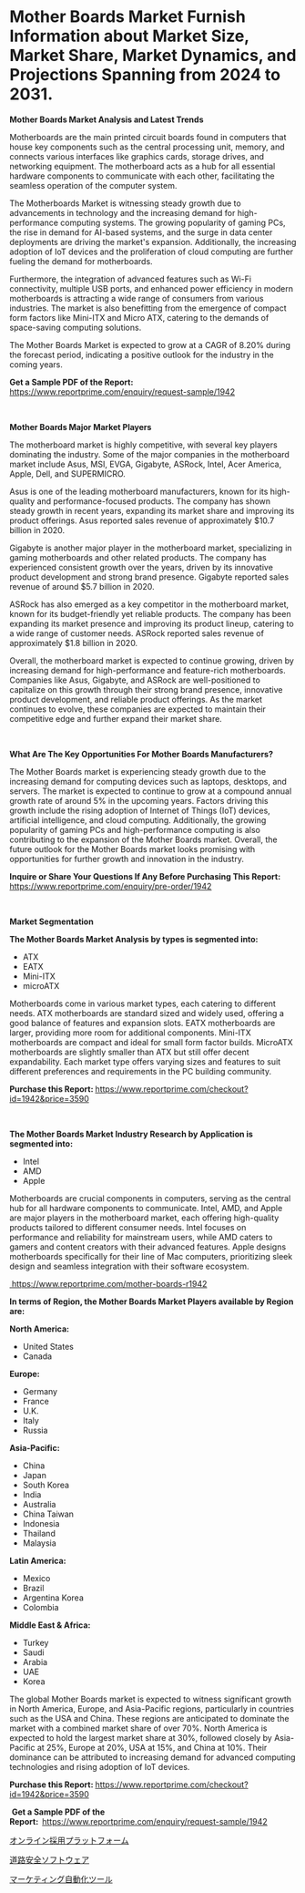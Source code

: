 <p><h1>Mother Boards Market Furnish Information about Market Size, Market Share, Market Dynamics, and Projections Spanning from 2024 to 2031.</h1></p><p><strong>Mother Boards Market Analysis and Latest Trends</strong></p>
<p><p>Motherboards are the main printed circuit boards found in computers that house key components such as the central processing unit, memory, and connects various interfaces like graphics cards, storage drives, and networking equipment. The motherboard acts as a hub for all essential hardware components to communicate with each other, facilitating the seamless operation of the computer system.</p><p>The Motherboards Market is witnessing steady growth due to advancements in technology and the increasing demand for high-performance computing systems. The growing popularity of gaming PCs, the rise in demand for AI-based systems, and the surge in data center deployments are driving the market's expansion. Additionally, the increasing adoption of IoT devices and the proliferation of cloud computing are further fueling the demand for motherboards.</p><p>Furthermore, the integration of advanced features such as Wi-Fi connectivity, multiple USB ports, and enhanced power efficiency in modern motherboards is attracting a wide range of consumers from various industries. The market is also benefitting from the emergence of compact form factors like Mini-ITX and Micro ATX, catering to the demands of space-saving computing solutions.</p><p>The Mother Boards Market is expected to grow at a CAGR of 8.20% during the forecast period, indicating a positive outlook for the industry in the coming years.</p></p>
<p><strong>Get a Sample PDF of the Report:&nbsp;</strong> <a href="https://www.reportprime.com/enquiry/request-sample/1942">https://www.reportprime.com/enquiry/request-sample/1942</a></p>
<p>&nbsp;</p>
<p><strong>Mother Boards Major Market Players</strong></p>
<p><p>The motherboard market is highly competitive, with several key players dominating the industry. Some of the major companies in the motherboard market include Asus, MSI, EVGA, Gigabyte, ASRock, Intel, Acer America, Apple, Dell, and SUPERMICRO.</p><p>Asus is one of the leading motherboard manufacturers, known for its high-quality and performance-focused products. The company has shown steady growth in recent years, expanding its market share and improving its product offerings. Asus reported sales revenue of approximately $10.7 billion in 2020.</p><p>Gigabyte is another major player in the motherboard market, specializing in gaming motherboards and other related products. The company has experienced consistent growth over the years, driven by its innovative product development and strong brand presence. Gigabyte reported sales revenue of around $5.7 billion in 2020.</p><p>ASRock has also emerged as a key competitor in the motherboard market, known for its budget-friendly yet reliable products. The company has been expanding its market presence and improving its product lineup, catering to a wide range of customer needs. ASRock reported sales revenue of approximately $1.8 billion in 2020.</p><p>Overall, the motherboard market is expected to continue growing, driven by increasing demand for high-performance and feature-rich motherboards. Companies like Asus, Gigabyte, and ASRock are well-positioned to capitalize on this growth through their strong brand presence, innovative product development, and reliable product offerings. As the market continues to evolve, these companies are expected to maintain their competitive edge and further expand their market share.</p></p>
<p>&nbsp;</p>
<p><strong>What Are The Key Opportunities For Mother Boards Manufacturers?</strong></p>
<p><p>The Mother Boards market is experiencing steady growth due to the increasing demand for computing devices such as laptops, desktops, and servers. The market is expected to continue to grow at a compound annual growth rate of around 5% in the upcoming years. Factors driving this growth include the rising adoption of Internet of Things (IoT) devices, artificial intelligence, and cloud computing. Additionally, the growing popularity of gaming PCs and high-performance computing is also contributing to the expansion of the Mother Boards market. Overall, the future outlook for the Mother Boards market looks promising with opportunities for further growth and innovation in the industry.</p></p>
<p><strong>Inquire or Share Your Questions If Any Before Purchasing This Report:</strong> <a href="https://www.reportprime.com/enquiry/pre-order/1942">https://www.reportprime.com/enquiry/pre-order/1942</a></p>
<p>&nbsp;</p>
<p><strong>Market Segmentation</strong></p>
<p><strong>The Mother Boards Market Analysis by types is segmented into:</strong></p>
<p><ul><li>ATX</li><li>EATX</li><li>Mini-ITX</li><li>microATX</li></ul></p>
<p><p>Motherboards come in various market types, each catering to different needs. ATX motherboards are standard sized and widely used, offering a good balance of features and expansion slots. EATX motherboards are larger, providing more room for additional components. Mini-ITX motherboards are compact and ideal for small form factor builds. MicroATX motherboards are slightly smaller than ATX but still offer decent expandability. Each market type offers varying sizes and features to suit different preferences and requirements in the PC building community.</p></p>
<p><strong>Purchase this Report:&nbsp;</strong><a href="https://www.reportprime.com/checkout?id=1942&price=3590">https://www.reportprime.com/checkout?id=1942&price=3590</a></p>
<p>&nbsp;</p>
<p><strong>The Mother Boards Market Industry Research by Application is segmented into:</strong></p>
<p><ul><li>Intel</li><li>AMD</li><li>Apple</li></ul></p>
<p><p>Motherboards are crucial components in computers, serving as the central hub for all hardware components to communicate. Intel, AMD, and Apple are major players in the motherboard market, each offering high-quality products tailored to different consumer needs. Intel focuses on performance and reliability for mainstream users, while AMD caters to gamers and content creators with their advanced features. Apple designs motherboards specifically for their line of Mac computers, prioritizing sleek design and seamless integration with their software ecosystem.</p></p>
<p><a href="https://www.reportprime.com/mother-boards-r1942">&nbsp;https://www.reportprime.com/mother-boards-r1942</a></p>
<p><strong>In terms of Region, the Mother Boards Market Players available by Region are:</strong></p>
<p>
    <p> <strong> North America: </strong>
        <ul>
            <li>United States</li>
            <li>Canada</li>
        </ul>
        </p> 
    <p> <strong> Europe: </strong>
        <ul>
            <li>Germany</li>
            <li>France</li>
            <li>U.K.</li>
            <li>Italy</li>
            <li>Russia</li>
        </ul>
        </p> 
    <p> <strong> Asia-Pacific: </strong>
        <ul>
            <li>China</li>
            <li>Japan</li>
            <li>South Korea</li>
            <li>India</li>
            <li>Australia</li>
            <li>China Taiwan</li>
            <li>Indonesia</li>
            <li>Thailand</li>
            <li>Malaysia</li>
        </ul>
        </p> 
    <p> <strong> Latin America: </strong>
        <ul>
            <li>Mexico</li>
            <li>Brazil</li>
            <li>Argentina Korea</li>
            <li>Colombia</li>
        </ul>
        </p> 
    <p> <strong> Middle East & Africa: </strong>
        <ul>
            <li>Turkey</li>
            <li>Saudi</li>
            <li>Arabia</li>
            <li>UAE</li>
            <li>Korea</li>
        </ul>
    </p>
    </p>
<p><p>The global Mother Boards market is expected to witness significant growth in North America, Europe, and Asia-Pacific regions, particularly in countries such as the USA and China. These regions are anticipated to dominate the market with a combined market share of over 70%. North America is expected to hold the largest market share at 30%, followed closely by Asia-Pacific at 25%, Europe at 20%, USA at 15%, and China at 10%. Their dominance can be attributed to increasing demand for advanced computing technologies and rising adoption of IoT devices.</p></p>
<p><strong>Purchase this Report: </strong><a href="https://www.reportprime.com/checkout?id=1942&price=3590">https://www.reportprime.com/checkout?id=1942&price=3590</a></p>
<p>&nbsp;<strong>Get a Sample PDF of the Report:&nbsp;&nbsp;</strong><a href="https://www.reportprime.com/enquiry/request-sample/1942">https://www.reportprime.com/enquiry/request-sample/1942</a></p>
<p><strong></strong></p>
<p><p><a href="https://github.com/DwightHuels1/Market-Research-Report-List-1/blob/main/941401571750.md">オンライン採用プラットフォーム</a></p><p><a href="https://github.com/JanickJohns/Market-Research-Report-List-1/blob/main/281771571751.md">道路安全ソフトウェア</a></p><p><a href="https://github.com/tanyaali3/Market-Research-Report-List-1/blob/main/908173471749.md">マーケティング自動化ツール</a></p></p>
